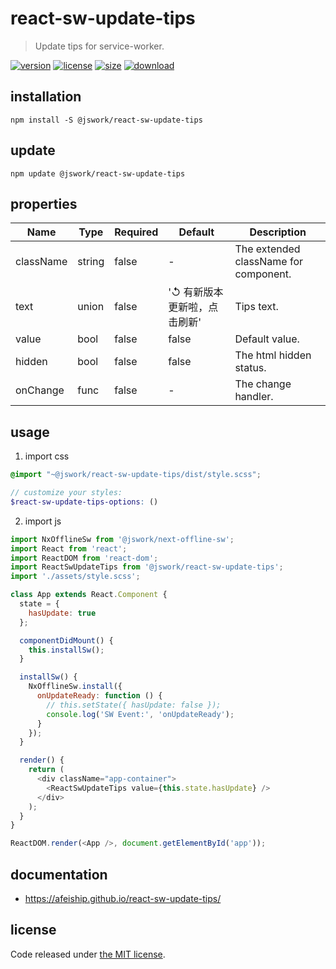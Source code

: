# react-sw-update-tips
> Update tips for service-worker.

[![version][version-image]][version-url]
[![license][license-image]][license-url]
[![size][size-image]][size-url]
[![download][download-image]][download-url]

## installation
```shell
npm install -S @jswork/react-sw-update-tips
```

## update
```shell
npm update @jswork/react-sw-update-tips
```

## properties
| Name      | Type   | Required | Default                      | Description                           |
| --------- | ------ | -------- | ---------------------------- | ------------------------------------- |
| className | string | false    | -                            | The extended className for component. |
| text      | union  | false    | '↺ 有新版本更新啦，点击刷新' | Tips text.                            |
| value     | bool   | false    | false                        | Default value.                        |
| hidden    | bool   | false    | false                        | The html hidden status.               |
| onChange  | func   | false    | -                            | The change handler.                   |


## usage
1. import css
  ```scss
  @import "~@jswork/react-sw-update-tips/dist/style.scss";

  // customize your styles:
  $react-sw-update-tips-options: ()
  ```
2. import js
  ```js
  import NxOfflineSw from '@jswork/next-offline-sw';
  import React from 'react';
  import ReactDOM from 'react-dom';
  import ReactSwUpdateTips from '@jswork/react-sw-update-tips';
  import './assets/style.scss';

  class App extends React.Component {
    state = {
      hasUpdate: true
    };

    componentDidMount() {
      this.installSw();
    }

    installSw() {
      NxOfflineSw.install({
        onUpdateReady: function () {
          // this.setState({ hasUpdate: false });
          console.log('SW Event:', 'onUpdateReady');
        }
      });
    }

    render() {
      return (
        <div className="app-container">
          <ReactSwUpdateTips value={this.state.hasUpdate} />
        </div>
      );
    }
  }

  ReactDOM.render(<App />, document.getElementById('app'));

  ```

## documentation
- https://afeiship.github.io/react-sw-update-tips/


## license
Code released under [the MIT license](https://github.com/afeiship/react-sw-update-tips/blob/master/LICENSE.txt).

[version-image]: https://img.shields.io/npm/v/@jswork/react-sw-update-tips
[version-url]: https://npmjs.org/package/@jswork/react-sw-update-tips

[license-image]: https://img.shields.io/npm/l/@jswork/react-sw-update-tips
[license-url]: https://github.com/afeiship/react-sw-update-tips/blob/master/LICENSE.txt

[size-image]: https://img.shields.io/bundlephobia/minzip/@jswork/react-sw-update-tips
[size-url]: https://github.com/afeiship/react-sw-update-tips/blob/master/dist/react-sw-update-tips.min.js

[download-image]: https://img.shields.io/npm/dm/@jswork/react-sw-update-tips
[download-url]: https://www.npmjs.com/package/@jswork/react-sw-update-tips
